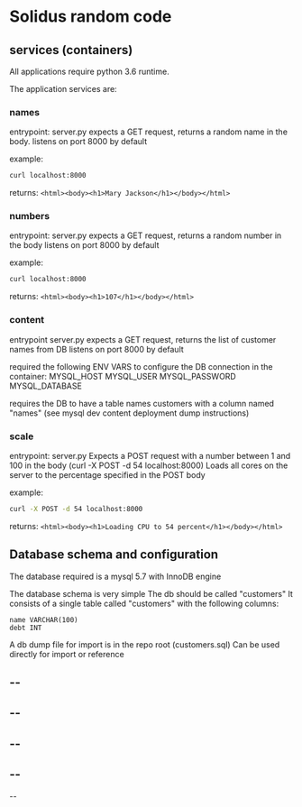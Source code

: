 # Solidus random code


## services (containers)
All applications require python 3.6 runtime.

The application services are:

### names
entrypoint: server.py
expects a GET request, returns a random name in the body.
listens on port 8000 by default

example:
```bash
curl localhost:8000
```

returns:
```<html><body><h1>Mary Jackson</h1></body></html>```

### numbers 

entrypoint: server.py
expects a GET request, returns a random number in the body
listens on port 8000 by default

example:
```bash
curl localhost:8000
```

returns:
```<html><body><h1>107</h1></body></html>```

### content
entrypoint server.py
expects a GET request, returns the list of customer names from DB
listens on port 8000 by default

required the following ENV VARS to configure the DB connection in the container:
MYSQL_HOST
MYSQL_USER
MYSQL_PASSWORD
MYSQL_DATABASE

requires the DB to have a table names customers with a column named "names" (see mysql dev content deployment dump instructions)

### scale
entrypoint: server.py
Expects a POST request with a number between 1 and 100 in the body (curl -X POST -d 54 localhost:8000)
Loads all cores on the server to the percentage specified in the POST body

example:
```bash
curl -X POST -d 54 localhost:8000
```

returns:
```<html><body><h1>Loading CPU to 54 percent</h1></body></html>```


## Database schema and configuration

The database required is a mysql 5.7 with InnoDB engine

The database schema is very simple
The db should be called "customers"
It consists of a single table called "customers" with the following columns:

	name VARCHAR(100)
	debt INT

A db dump file for import is in the repo root (customers.sql)
Can be used directly for import or reference


--
--
--
--
--
--
--
--
--
